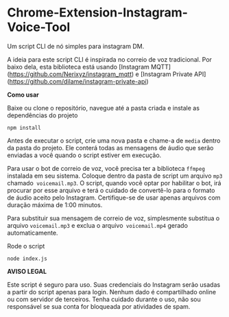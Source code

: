# Chrome-Extension-Instagram-Voice-Tool
Um script CLI de nó simples para instagram DM.

A ideia para este script CLI é inspirada no correio de voz tradicional. Por baixo dela, esta biblioteca está usando [Instagram MQTT] (https://github.com/Nerixyz/instagram_mqtt) e [Instagram Private API] (https://github.com/dilame/instagram-private-api)

**Como usar**

Baixe ou clone o repositório, navegue até a pasta criada e instale as dependências do projeto
```
npm install
```
Antes de executar o script, crie uma nova pasta e chame-a de `media` dentro da pasta do projeto. Ele conterá todas as mensagens de áudio que serão enviadas a você quando o script estiver em execução.

Para usar o bot de correio de voz, você precisa ter a biblioteca `ffmpeg` instalada em seu sistema. Coloque dentro da pasta de script um arquivo `mp3` chamado` voicemail.mp3`. O script, quando você optar por habilitar o bot, irá procurar por esse arquivo e terá o cuidado de convertê-lo para o formato de áudio aceito pelo Instagram. Certifique-se de usar apenas arquivos com duração máxima de 1:00 minutos.

Para substituir sua mensagem de correio de voz, simplesmente substitua o arquivo `voicemail.mp3` e exclua o arquivo` voicemail.mp4` gerado automaticamente.

Rode o script
```
node index.js
```

****AVISO LEGAL****

Este script é seguro para uso. Suas credenciais do Instagram serão usadas a partir do script apenas para login. Nenhum dado é compartilhado online ou com servidor de terceiros. Tenha cuidado durante o uso, não sou responsável se sua conta for bloqueada por atividades de spam.

